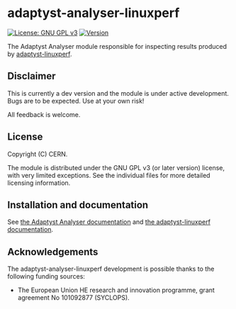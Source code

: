 <!--
SPDX-FileCopyrightText: 2025 CERN
SPDX-License-Identifier: CC-BY-4.0
-->

# adaptyst-analyser-linuxperf

[![License: GNU GPL v3](https://img.shields.io/badge/license-GNU%20GPL%20v3-blue)]()
[![Version](https://img.shields.io/github/v/release/adaptyst/adaptyst-analyser-linuxperf?include_prereleases&label=version)](https://github.com/Adaptyst/adaptyst-analyser-linuxperf/releases)

The Adaptyst Analyser module responsible for inspecting results produced by [adaptyst-linuxperf](https://github.com/adaptyst/adaptyst-linuxperf).

## Disclaimer
This is currently a dev version and the module is under active development. Bugs are to be expected. Use at your own risk!

All feedback is welcome.

## License
Copyright (C) CERN.

The module is distributed under the GNU GPL v3 (or later version) license, with very limited exceptions. See the individual files for more detailed licensing information.

## Installation and documentation
See [the Adaptyst Analyser documentation](https://adaptyst.web.cern.ch/docs/adaptyst/checking-results-with-adaptyst-analyser) and [the adaptyst-linuxperf documentation](https://adaptyst.web.cern.ch/docs/modules/linuxperf-cpus-running-linux/#features-for-adaptyst-analyser).

## Acknowledgements
The adaptyst-analyser-linuxperf development is possible thanks to the following funding sources:
* The European Union HE research and innovation programme, grant agreement No 101092877 (SYCLOPS).
